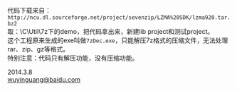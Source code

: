 代码下载来自：  
`http://ncu.dl.sourceforge.net/project/sevenzip/LZMA%20SDK/lzma920.tar.bz2`  
  取：\C\Util\7z下的demo，把代码拿出来，新建lib project和测试project。  
这个工程原来生成的exe叫做`7zDec.exe`，只能解压7z格式的压缩文件，无法处理rar、zip、gz等格式。  
特别注意：代码只有解压功能，没有压缩功能。


2014.3.8  
wuyinguang@baidu.com